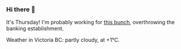 ### Hi there :wave:

It's Thursday! I'm probably working for [this bunch](https://github.com/kohofinancial), overthrowing the banking establishment.

Weather in Victoria BC: partly cloudy, at +1°C.
